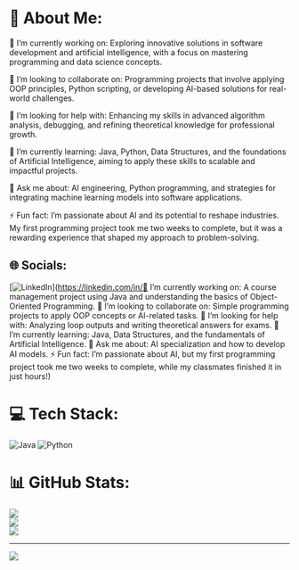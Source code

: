 # 💫 About Me:
🔭 I’m currently working on:
Exploring innovative solutions in software development and artificial intelligence, with a focus on mastering programming and data science concepts.

🤝 I’m looking to collaborate on:
Programming projects that involve applying OOP principles, Python scripting, or developing AI-based solutions for real-world challenges.

🤝 I’m looking for help with:
Enhancing my skills in advanced algorithm analysis, debugging, and refining theoretical knowledge for professional growth.

🌱 I’m currently learning:
Java, Python, Data Structures, and the foundations of Artificial Intelligence, aiming to apply these skills to scalable and impactful projects.

💬 Ask me about:
AI engineering, Python programming, and strategies for integrating machine learning models into software applications.

⚡ Fun fact:
I’m passionate about AI and its potential to reshape industries. My first programming project took me two weeks to complete, but it was a rewarding experience that shaped my approach to problem-solving.

## 🌐 Socials:
[![LinkedIn](https://img.shields.io/badge/LinkedIn-%230077B5.svg?logo=linkedin&logoColor=white)](https://linkedin.com/in/🔭 I’m currently working on: A course management project using Java and understanding the basics of Object-Oriented Programming.  👯 I’m looking to collaborate on: Simple programming projects to apply OOP concepts or AI-related tasks.  🤝 I’m looking for help with: Analyzing loop outputs and writing theoretical answers for exams.  🌱 I’m currently learning: Java, Data Structures, and the fundamentals of Artificial Intelligence.  💬 Ask me about: AI specialization and how to develop AI models.  ⚡ Fun fact: I’m passionate about AI, but my first programming project took me two weeks to complete, while my classmates finished it in just hours!) 

# 💻 Tech Stack:
![Java](https://img.shields.io/badge/java-%23ED8B00.svg?style=for-the-badge&logo=openjdk&logoColor=white) ![Python](https://img.shields.io/badge/python-3670A0?style=for-the-badge&logo=python&logoColor=ffdd54)
# 📊 GitHub Stats:
![](https://github-readme-stats.vercel.app/api?username=turki013&theme=dark&hide_border=false&include_all_commits=false&count_private=false)<br/>
![](https://github-readme-streak-stats.herokuapp.com/?user=turki013&theme=dark&hide_border=false)<br/>
![](https://github-readme-stats.vercel.app/api/top-langs/?username=turki013&theme=dark&hide_border=false&include_all_commits=false&count_private=false&layout=compact)

---
[![](https://visitcount.itsvg.in/api?id=turki013&icon=0&color=0)](https://visitcount.itsvg.in)

